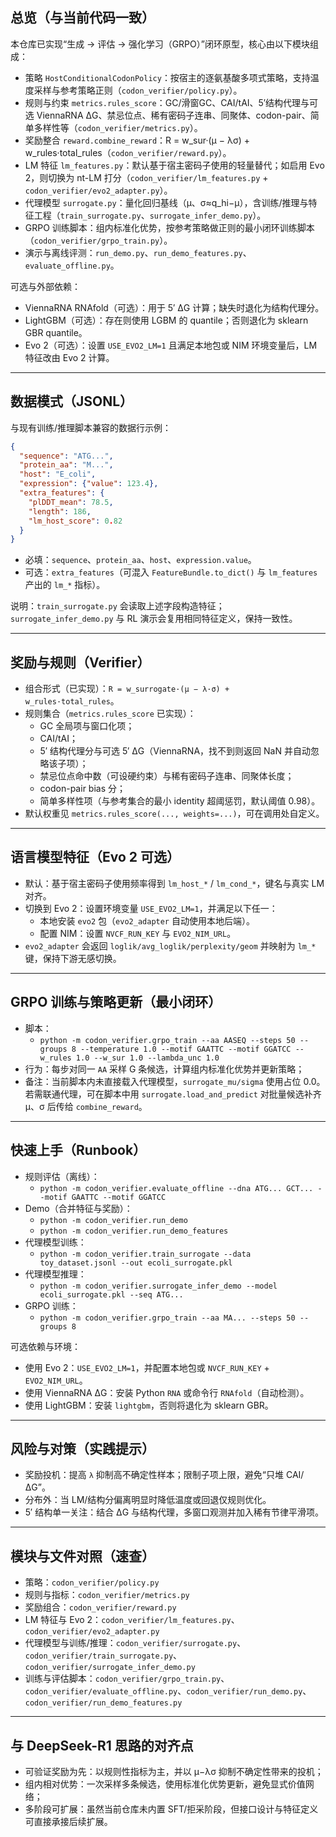 ## 总览（与当前代码一致）

本仓库已实现“生成 → 评估 → 强化学习（GRPO）”闭环原型，核心由以下模块组成：

- 策略 `HostConditionalCodonPolicy`：按宿主的逐氨基酸多项式策略，支持温度采样与参考策略正则（`codon_verifier/policy.py`）。
- 规则与约束 `metrics.rules_score`：GC/滑窗GC、CAI/tAI、5′结构代理与可选 ViennaRNA ΔG、禁忌位点、稀有密码子连串、同聚体、codon-pair、简单多样性等（`codon_verifier/metrics.py`）。
- 奖励整合 `reward.combine_reward`：R = w_sur·(μ − λσ) + w_rules·total_rules（`codon_verifier/reward.py`）。
- LM 特征 `lm_features.py`：默认基于宿主密码子使用的轻量替代；如启用 Evo 2，则切换为 nt-LM 打分（`codon_verifier/lm_features.py` + `codon_verifier/evo2_adapter.py`）。
- 代理模型 `surrogate.py`：量化回归基线（μ、σ≈q_hi−μ），含训练/推理与特征工程（`train_surrogate.py`、`surrogate_infer_demo.py`）。
- GRPO 训练脚本：组内标准化优势，按参考策略做正则的最小闭环训练脚本（`codon_verifier/grpo_train.py`）。
- 演示与离线评测：`run_demo.py`、`run_demo_features.py`、`evaluate_offline.py`。

可选与外部依赖：

- ViennaRNA RNAfold（可选）：用于 5′ ΔG 计算；缺失时退化为结构代理分。
- LightGBM（可选）：存在则使用 LGBM 的 quantile；否则退化为 sklearn GBR quantile。
- Evo 2（可选）：设置 `USE_EVO2_LM=1` 且满足本地包或 NIM 环境变量后，LM 特征改由 Evo 2 计算。

---

## 数据模式（JSONL）

与现有训练/推理脚本兼容的数据行示例：

```json
{
  "sequence": "ATG...",
  "protein_aa": "M...",
  "host": "E_coli",
  "expression": {"value": 123.4},
  "extra_features": {
    "plDDT_mean": 78.5,
    "length": 186,
    "lm_host_score": 0.82
  }
}
```

- 必填：`sequence`、`protein_aa`、`host`、`expression.value`。
- 可选：`extra_features`（可混入 `FeatureBundle.to_dict()` 与 `lm_features` 产出的 `lm_*` 指标）。

说明：`train_surrogate.py` 会读取上述字段构造特征；`surrogate_infer_demo.py` 与 RL 演示会复用相同特征定义，保持一致性。

---

## 奖励与规则（Verifier）

- 组合形式（已实现）：`R = w_surrogate·(μ − λ·σ) + w_rules·total_rules`。
- 规则集合（`metrics.rules_score` 已实现）：
  - GC 全局项与窗口化项；
  - CAI/tAI；
  - 5′ 结构代理分与可选 5′ ΔG（ViennaRNA，找不到则返回 NaN 并自动忽略该子项）；
  - 禁忌位点命中数（可设硬约束）与稀有密码子连串、同聚体长度；
  - codon-pair bias 分；
  - 简单多样性项（与参考集合的最小 identity 超阈惩罚，默认阈值 0.98）。
- 默认权重见 `metrics.rules_score(..., weights=...)`，可在调用处自定义。

---

## 语言模型特征（Evo 2 可选）

- 默认：基于宿主密码子使用频率得到 `lm_host_*` / `lm_cond_*`，键名与真实 LM 对齐。
- 切换到 Evo 2：设置环境变量 `USE_EVO2_LM=1`，并满足以下任一：
  - 本地安装 `evo2` 包（`evo2_adapter` 自动使用本地后端）。
  - 配置 NIM：设置 `NVCF_RUN_KEY` 与 `EVO2_NIM_URL`。
- `evo2_adapter` 会返回 `loglik/avg_loglik/perplexity/geom` 并映射为 `lm_*` 键，保持下游无感切换。

---

## GRPO 训练与策略更新（最小闭环）

- 脚本：
  - `python -m codon_verifier.grpo_train --aa AASEQ --steps 50 --groups 8 --temperature 1.0 --motif GAATTC --motif GGATCC --w_rules 1.0 --w_sur 1.0 --lambda_unc 1.0`
- 行为：每步对同一 `AA` 采样 G 条候选，计算组内标准化优势并更新策略；
- 备注：当前脚本内未直接载入代理模型，`surrogate_mu/sigma` 使用占位 0.0。若需联通代理，可在脚本中用 `surrogate.load_and_predict` 对批量候选补齐 μ、σ 后传给 `combine_reward`。

---

## 快速上手（Runbook）

- 规则评估（离线）：
  - `python -m codon_verifier.evaluate_offline --dna ATG... GCT... --motif GAATTC --motif GGATCC`
- Demo（合并特征与奖励）：
  - `python -m codon_verifier.run_demo`
  - `python -m codon_verifier.run_demo_features`
- 代理模型训练：
  - `python -m codon_verifier.train_surrogate --data toy_dataset.jsonl --out ecoli_surrogate.pkl`
- 代理模型推理：
  - `python -m codon_verifier.surrogate_infer_demo --model ecoli_surrogate.pkl --seq ATG...`
- GRPO 训练：
  - `python -m codon_verifier.grpo_train --aa MA... --steps 50 --groups 8`

可选依赖与环境：

- 使用 Evo 2：`USE_EVO2_LM=1`，并配置本地包或 `NVCF_RUN_KEY` + `EVO2_NIM_URL`。
- 使用 ViennaRNA ΔG：安装 Python `RNA` 或命令行 `RNAfold`（自动检测）。
- 使用 LightGBM：安装 `lightgbm`，否则将退化为 sklearn GBR。

---

## 风险与对策（实践提示）

- 奖励投机：提高 `λ` 抑制高不确定性样本；限制子项上限，避免“只堆 CAI/ΔG”。
- 分布外：当 LM/结构分偏离明显时降低温度或回退仅规则优化。
- 5′ 结构单一关注：结合 ΔG 与结构代理，多窗口观测并加入稀有节律平滑项。

---

## 模块与文件对照（速查）

- 策略：`codon_verifier/policy.py`
- 规则与指标：`codon_verifier/metrics.py`
- 奖励组合：`codon_verifier/reward.py`
- LM 特征与 Evo 2：`codon_verifier/lm_features.py`、`codon_verifier/evo2_adapter.py`
- 代理模型与训练/推理：`codon_verifier/surrogate.py`、`codon_verifier/train_surrogate.py`、`codon_verifier/surrogate_infer_demo.py`
- 训练与评估脚本：`codon_verifier/grpo_train.py`、`codon_verifier/evaluate_offline.py`、`codon_verifier/run_demo.py`、`codon_verifier/run_demo_features.py`

---

## 与 DeepSeek-R1 思路的对齐点

- 可验证奖励为先：以规则性指标为主，并以 μ−λσ 抑制不确定性带来的投机；
- 组内相对优势：一次采样多条候选，使用标准化优势更新，避免显式价值网络；
- 多阶段可扩展：虽然当前仓库未内置 SFT/拒采阶段，但接口设计与特征定义可直接承接后续扩展。
